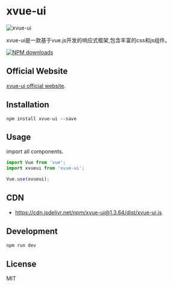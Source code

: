 # xvue-ui

![xvue-ui](https://www.xvue.cn/dist/static/img/xvue-ui.dd56c7b.png "xvue-ui logo")  

xvue-ui是一款基于vue.js开发的响应式框架,包含丰富的css和js组件。

[![NPM downloads](https://img.shields.io/npm/dm/xvue-ui.svg)](https://www.npmjs.com/package/xvue-ui) 

## Official Website
[xvue-ui official website](http://www.xvue.cn).

## Installation

```shell
npm install xvue-ui --save
```

## Usage

import all components.

``` javascript
import Vue from 'vue';
import xvueui from 'xvue-ui';

Vue.use(xvueui);
```

## CDN
* https://cdn.jsdelivr.net/npm/xvue-ui@1.3.64/dist/xvue-ui.js

## Development
``` bash
npm run dev
```

## License
MIT